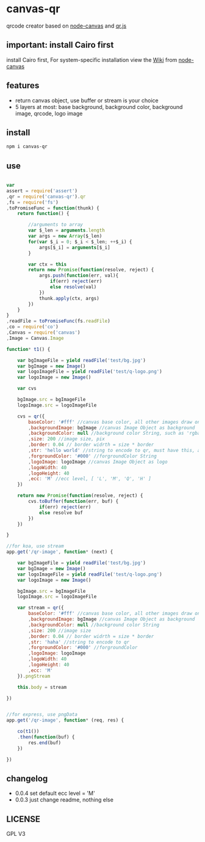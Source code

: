 # canvas-qr
qrcode creator based on [node-canvas](https://www.npmjs.com/package/canvas) and [qr.js](https://www.npmjs.com/packages/qr.js)

## important: install Cairo first

install Cairo first, For system-specific installation view the  <a href="https://github.com/LearnBoost/node-canvas/wiki/_pages" target="_blank">Wiki</a> from [node-canvas](https://www.npmjs.org/package/canvas)

## features

- return canvas object, use buffer or stream is your choice
- 5 layers at most: base background, background color, background image, qrcode, logo image

## install

```bash
npm i canvas-qr
```

## use

```javascript

var 
assert = require('assert')
,qr = require('canvas-qr').qr
,fs = require('fs')
,toPromiseFunc = function(thunk) {
    return function() {

        //arguments to array
        var $_len = arguments.length
        var args = new Array($_len)
        for(var $_i = 0; $_i < $_len; ++$_i) {
            args[$_i] = arguments[$_i]
        }

        var ctx = this
        return new Promise(function(resolve, reject) {
            args.push(function(err, val){
                if(err) reject(err)
                else resolve(val)
            })
            thunk.apply(ctx, args)
        })
    }
}
,readFile = toPromiseFunc(fs.readFile)
,co = require('co')
,Canvas = require('canvas')
,Image = Canvas.Image

function* t1() {

    var bgImageFile = yield readFile('test/bg.jpg')
    var bgImage = new Image()
    var logoImageFile = yield readFile('test/q-logo.png')
    var logoImage = new Image()

    var cvs

    bgImage.src = bgImageFile
    logoImage.src = logoImageFile

    cvs = qr({
        baseColor: '#fff' //canvas base color, all other images draw on this base
        ,backgroundImage: bgImage //canvas Image Object as background
        ,backgroundColor: null //background color String, such as 'rgba(255,255,255,.6)' or '#fff'
        ,size: 200 //image size, pix
        ,border: 0.04 // border widrth = size * border
        ,str: 'hello world' //string to encode to qr, must have this, all other params is optional
        ,forgroundColor: '#000' //forgroundColor String
        ,logoImage: logoImage //canvas Image Object as logo
        ,logoWidth: 40
        ,logoHeight: 40
        ,ecc: 'M' //ecc level, [ 'L', 'M', 'Q', 'H' ]
    })

    return new Promise(function(resolve, reject) {
        cvs.toBuffer(function(err, buf) {
            if(err) reject(err)
            else resolve buf
        })
    })

}

//for koa, use stream
app.get('/qr-image', function* (next) {

    var bgImageFile = yield readFile('test/bg.jpg')
    var bgImage = new Image()
    var logoImageFile = yield readFile('test/q-logo.png')
    var logoImage = new Image()

    bgImage.src = bgImageFile
    logoImage.src = logoImageFile

    var stream = qr({
        baseColor: '#fff' //canvas base color, all other images draw on this base
        ,backgroundImage: bgImage //canvas Image Object as background
        ,backgroundColor: null //background color String
        ,size: 200 //image size
        ,border: 0.04 // border widrth = size * border
        ,str: 'haha' //string to encode to qr
        ,forgroundColor: '#000' //forgroundColor
        ,logoImage: logoImage
        ,logoWidth: 40
        ,logoHeight: 40
        ,ecc: 'M'
    }).pngStream

    this.body = stream

})


//for express, use pngData
app.get('/qr-image', function* (req, res) {

    co(t1())
    .then(function(buf) {
        res.end(buf)
    })

})

```

## changelog

- 0.0.4 set default ecc level = 'M'
- 0.0.3 just change readme, nothing else

## LICENSE

GPL V3
